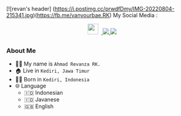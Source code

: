 [![revan's header]
(https://i.postimg.cc/prwdfDmy/IMG-20220804-215341.jpg)(https://fb.me/vanyourbae.RK)
My Social Media :

<p align=center>
  <a href="https://facebook.com/vanyourbae.RK"><img height="28" src="https://upload.wikimedia.org/wikipedia/commons/5/51/Facebook_f_logo_%282019%29.svg"></a>&nbsp;
  <a href="https://instagram.com/rvnzyy._"><img height="28"
<p align="center">
  <img src="https://visitor-badge.laobi.icu/badge?page_id=RevanzaXD.RevanzaXD" />
  <a href="https://github.com/RevanzaXD"><img src="https://img.shields.io/github/followers/RevanzaXD?label=followers&style=social"/></a>
  </a>
</p>
                                                
 ### About Me

 - 👨‍🦱 My name is `Ahmad Revanza RK.`
 - 🏠 Live in `Kediri, Jawa Timur`
 - 👶🏻 Born in `Kediri, Indonesia`
 - 🌐 Language
   - 🇮🇩 Indonesian
   - 🇮🇩 Javanese
   - 🇬🇧 English
